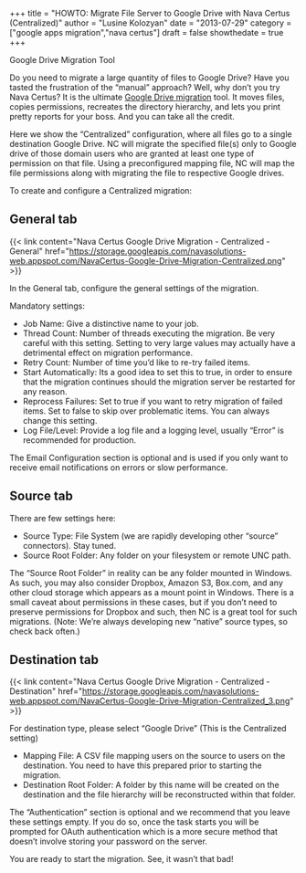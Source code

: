 +++
  title = "HOWTO: Migrate File Server to Google Drive with Nava Certus (Centralized)"
  author = "Lusine Kolozyan"
  date = "2013-07-29"
  category = ["google apps migration","nava certus"]
  draft = false
  showthedate = true
+++

Google Drive Migration Tool

Do you need to migrate a large quantity of files to Google Drive? Have you tasted the frustration of the “manual” approach? Well, why don’t you try Nava Certus? It is the ultimate [Google Drive migration](/products/nava-certus/) tool. It moves files, copies permissions, recreates the directory hierarchy, and lets you print pretty reports for your boss. And you can take all the credit.

Here we show the “Centralized” configuration, where all files go to a single destination Google Drive. NC will migrate the specified file(s) only to Google drive of those domain users who are granted at least one type of permission on that file. Using a preconfigured mapping file, NC will map the file permissions along with migrating the file to respective Google drives.

To create and configure a Centralized migration:

## General tab

{{< link content="Nava Certus Google Drive Migration - Centralized - General" href="https://storage.googleapis.com/navasolutions-web.appspot.com/NavaCertus-Google-Drive-Migration-Centralized.png" >}}

In the General tab, configure the general settings of the migration.

Mandatory settings:

- Job Name: Give a distinctive name to your job.
- Thread Count: Number of threads executing the migration. Be very careful with this setting. Setting to very large values may actually have a detrimental effect on migration performance.
- Retry Count: Number of time you’d like to re-try failed items.
- Start Automatically: Its a good idea to set this to true, in order to ensure that the migration continues should the migration server be restarted for any reason.
- Reprocess Failures: Set to true if you want to retry migration of failed items. Set to false to skip over problematic items. You can always change this setting.
- Log File/Level: Provide a log file and a logging level, usually “Error” is recommended for production.

The Email Configuration section is optional and is used if you only want to receive email notifications on errors or slow performance.

## Source tab

There are few settings here:

- Source Type: File System (we are rapidly developing other “source” connectors). Stay tuned.
- Source Root Folder: Any folder on your filesystem or remote UNC path.

The “Source Root Folder” in reality can be any folder mounted in Windows. As such, you may also consider Dropbox, Amazon S3, Box.com, and any other cloud storage which appears as a mount point in Windows. There is a small caveat about permissions in these cases, but if you don’t need to preserve permissions for Dropbox and such, then NC is a great tool for such migrations. (Note: We’re always developing new “native” source types, so check back often.)

## Destination tab

{{< link content="Nava Certus Google Drive Migration - Centralized - Destination" href="https://storage.googleapis.com/navasolutions-web.appspot.com/NavaCertus-Google-Drive-Migration-Centralized_3.png" >}}

For destination type, please select “Google Drive” (This is the Centralized setting)

- Mapping File: A CSV file mapping users on the source to users on the destination. You need to have this prepared prior to starting the migration.
- Destination Root Folder: A folder by this name will be created on the destination and the file hierarchy will be reconstructed within that folder.

The “Authentication” section is optional and we recommend that you leave these settings empty. If you do so, once the task starts you will be prompted for OAuth authentication which is a more secure method that doesn’t involve storing your password on the server.

You are ready to start the migration. See, it wasn’t that bad!